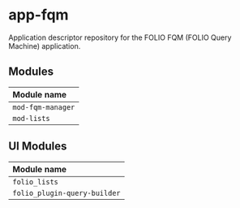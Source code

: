 # app-fqm
Application descriptor repository for the FOLIO FQM (FOLIO Query Machine) application.

## Modules

| Module name           |
|:----------------------|
| `mod-fqm-manager`     |
| `mod-lists`           |

## UI Modules

| Module name                   |
|:------------------------------|
| `folio_lists`                 |
| `folio_plugin-query-builder`  |

